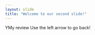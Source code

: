 ```yaml
---
layout: slide
title: "Welcome to our second slide!"
---
```

YMy review
Use the left arrow to go back!
